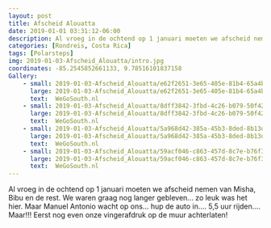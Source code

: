 ```yaml
---
layout: post
title: Afscheid Alouatta
date: 2019-01-01 03:31:12-06:00
description: Al vroeg in de ochtend op 1 januari moeten we afscheid nemen van Misha, Bibu en de rest. We waren graag nog langer gebleven..
categories: [Rondreis, Costa Rica]
tags: [Polarsteps]
img: 2019-01-03-Afscheid_Alouatta/intro.jpg
coordinates: -85.2545852661133, 9.78516101837158
Gallery:
    - small: 2019-01-03-Afscheid_Alouatta/e62f2651-3e65-405e-81b4-65a4b88f5299_large_image.jpg
      large: 2019-01-03-Afscheid_Alouatta/e62f2651-3e65-405e-81b4-65a4b88f5299_large_image.jpg
      text:  WeGoSouth.nl
    - small: 2019-01-03-Afscheid_Alouatta/8dff3842-3fbd-4c26-b079-50f4261e8e57_large_image.jpg
      large: 2019-01-03-Afscheid_Alouatta/8dff3842-3fbd-4c26-b079-50f4261e8e57_large_image.jpg
      text:  WeGoSouth.nl
    - small: 2019-01-03-Afscheid_Alouatta/5a968d42-385a-45b3-8ded-8b13d97a76cd_large_image.jpg
      large: 2019-01-03-Afscheid_Alouatta/5a968d42-385a-45b3-8ded-8b13d97a76cd_large_image.jpg
      text:  WeGoSouth.nl
    - small: 2019-01-03-Afscheid_Alouatta/59acf046-c863-457d-8c7e-b76f33985e30_large_image.jpg
      large: 2019-01-03-Afscheid_Alouatta/59acf046-c863-457d-8c7e-b76f33985e30_large_image.jpg
      text:  WeGoSouth.nl
---
```

Al vroeg in de ochtend op 1 januari moeten we afscheid nemen van Misha, Bibu en de rest. We waren graag nog langer gebleven... zo leuk was het hier. Maar Manuel Antonio wacht op ons... hup de auto in.... 5,5 uur rijden....
Maar!!! Eerst nog even onze vingerafdruk op de muur achterlaten!